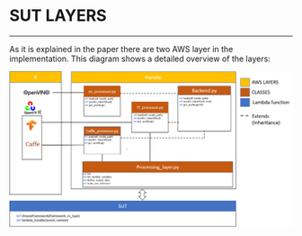 # SUT LAYERS
-------------------------------------------------------------------------------
As it is explained in the paper there are two AWS layer in the implementation. This diagram shows a detailed overview of the layers:

![detailed_overview](../misc/layers_structure.png)
